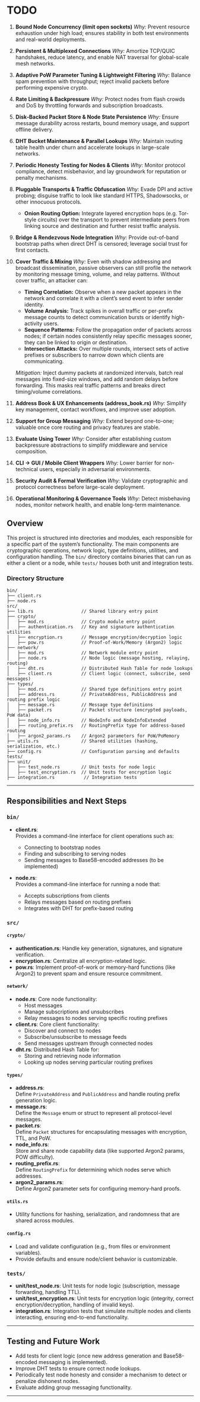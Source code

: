 # TODO

1. **Bound Node Concurrency (limit open sockets)**
   *Why:* Prevent resource exhaustion under high load; ensures stability in both test environments and real-world deployments.

2. **Persistent & Multiplexed Connections**
   *Why:* Amortize TCP/QUIC handshakes, reduce latency, and enable NAT traversal for global-scale mesh networks.

3. **Adaptive PoW Parameter Tuning & Lightweight Filtering**
   *Why:* Balance spam prevention with throughput; reject invalid packets before performing expensive crypto.

4. **Rate Limiting & Backpressure**
   *Why:* Protect nodes from flash crowds and DoS by throttling forwards and subscription broadcasts.

5. **Disk‑Backed Packet Store & Node State Persistence**
   *Why:* Ensure message durability across restarts, bound memory usage, and support offline delivery.

6. **DHT Bucket Maintenance & Parallel Lookups**
   *Why:* Maintain routing table health under churn and accelerate lookups in large-scale networks.

7. **Periodic Honesty Testing for Nodes & Clients**
   *Why:* Monitor protocol compliance, detect misbehavior, and lay groundwork for reputation or penalty mechanisms.

8. **Pluggable Transports & Traffic Obfuscation**
   *Why:* Evade DPI and active probing; disguise traffic to look like standard HTTPS, Shadowsocks, or other innocuous protocols.

   * **Onion Routing Option:** Integrate layered encryption hops (e.g. Tor-style circuits) over the transport to prevent intermediate peers from linking source and destination and further resist traffic analysis.

9. **Bridge & Rendezvous Node Integration**
   *Why:* Provide out-of-band bootstrap paths when direct DHT is censored; leverage social trust for first contacts.

10. **Cover Traffic & Mixing**
    *Why:* Even with shadow addressing and broadcast dissemination, passive observers can still profile the network by monitoring message timing, volume, and relay patterns. Without cover traffic, an attacker can:

    * **Timing Correlation:** Observe when a new packet appears in the network and correlate it with a client’s send event to infer sender identity.
    * **Volume Analysis:** Track spikes in overall traffic or per-prefix message counts to detect communication bursts or identify high-activity users.
    * **Sequence Patterns:** Follow the propagation order of packets across nodes; if certain nodes consistently relay specific messages sooner, they can be linked to origin or destination.
    * **Intersection Attacks:** Over multiple rounds, intersect sets of active prefixes or subscribers to narrow down which clients are communicating.

    *Mitigation:* Inject dummy packets at randomized intervals, batch real messages into fixed-size windows, and add random delays before forwarding. This masks real traffic patterns and breaks direct timing/volume correlations.

11. **Address Book & UX Enhancements (address\_book.rs)**
    *Why:* Simplify key management, contact workflows, and improve user adoption.

12. **Support for Group Messaging**
    *Why:* Extend beyond one-to-one; valuable once core routing and privacy features are stable.

13. **Evaluate Using Tower**
    *Why:* Consider after establishing custom backpressure abstractions to simplify middleware and service composition.

14. **CLI → GUI / Mobile Client Wrappers**
    *Why:* Lower barrier for non-technical users, especially in adversarial environments.

15. **Security Audit & Formal Verification**
    *Why:* Validate cryptographic and protocol correctness before large-scale deployment.

16. **Operational Monitoring & Governance Tools**
    *Why:* Detect misbehaving nodes, monitor network health, and enable long-term maintenance.

## Overview

This project is structured into directories and modules, each responsible for a specific part of the system’s functionality. The main components are cryptographic operations, network logic, type definitions, utilities, and configuration handling. The `bin/` directory contains binaries that can run as either a client or a node, while `tests/` houses both unit and integration tests.

### Directory Structure

```plaintext
bin/
├── client.rs 
├── node.rs
src/
├── lib.rs                  // Shared library entry point    
├── crypto/
│   ├── mod.rs              // Crypto module entry point
│   ├── authentication.rs   // Key and signature authentication utilities
│   ├── encryption.rs       // Message encryption/decryption logic
│   ├── pow.rs              // Proof-of-Work/Memory (Argon2) logic
├── network/
│   ├── mod.rs              // Network module entry point
│   ├── node.rs             // Node logic (message hosting, relaying, routing)
│   ├── dht.rs              // Distributed Hash Table for node lookups
│   ├── client.rs           // Client logic (connect, subscribe, send messages)
├── types/
│   ├── mod.rs              // Shared type definitions entry point
│   ├── address.rs          // PrivateAddress, PublicAddress and routing prefix logic
│   ├── message.rs          // Message type definitions
│   ├── packet.rs           // Packet structure (encrypted payloads, PoW data)
│   ├── node_info.rs        // NodeInfo and NodeInfoExtended
│   ├── routing_prefix.rs   // RoutingPrefix type for address-based routing
│   ├── argon2_params.rs    // Argon2 parameters for PoW/PoMemory
├── utils.rs                // Shared utilities (hashing, serialization, etc.)
├── config.rs               // Configuration parsing and defaults
tests/
├── unit/
│   ├── test_node.rs        // Unit tests for node logic
│   ├── test_encryption.rs  // Unit tests for encryption logic
├── integration.rs           // Integration tests
```

---

## Responsibilities and Next Steps

### `bin/`

* **client.rs**:  
  Provides a command-line interface for client operations such as:
  * Connecting to bootstrap nodes
  * Finding and subscribing to serving nodes
  * Sending messages to Base58-encoded addresses (to be implemented)

* **node.rs**:  
  Provides a command-line interface for running a node that:
  * Accepts subscriptions from clients
  * Relays messages based on routing prefixes
  * Integrates with DHT for prefix-based routing

### `src/`

#### `crypto/`

* **authentication.rs**: Handle key generation, signatures, and signature verification.
* **encryption.rs**: Centralize all encryption-related logic.
* **pow.rs**: Implement proof-of-work or memory-hard functions (like Argon2) to prevent spam and ensure resource commitment.

#### `network/`

* **node.rs**: Core node functionality:
  * Host messages
  * Manage subscriptions and unsubscribes
  * Relay messages to nodes serving specific routing prefixes
* **client.rs**: Core client functionality:
  * Discover and connect to nodes
  * Subscribe/unsubscribe to message feeds
  * Send messages upstream through connected nodes
* **dht.rs**: Distributed Hash Table for:
  * Storing and retrieving node information
  * Looking up nodes serving particular routing prefixes

#### `types/`

* **address.rs**:  
  Define `PrivateAddress` and `PublicAddress` and handle routing prefix generation logic.  
* **message.rs**:  
  Define the `Message` enum or struct to represent all protocol-level messages.
* **packet.rs**:  
  Define `Packet` structures for encapsulating messages with encryption, TTL, and PoW.
* **node_info.rs**:  
  Store and share node capability data (like supported Argon2 params, POW difficulty).
* **routing_prefix.rs**:  
  Define `RoutingPrefix` for determining which nodes serve which addresses.
* **argon2_params.rs**:  
  Define Argon2 parameter sets for configuring memory-hard proofs.

#### `utils.rs`

* Utility functions for hashing, serialization, and randomness that are shared across modules.

#### `config.rs`

* Load and validate configuration (e.g., from files or environment variables).
* Provide defaults and ensure node/client behavior is customizable.

### `tests/`

* **unit/test_node.rs**: Unit tests for node logic (subscription, message forwarding, handling TTL).
* **unit/test_encryption.rs**: Unit tests for encryption logic (integrity, correct encryption/decryption, handling of invalid keys).
* **integration.rs**: Integration tests that simulate multiple nodes and clients interacting, ensuring end-to-end functionality.

---

## Testing and Future Work

* Add tests for client logic (once new address generation and Base58-encoded messaging is implemented).
* Improve DHT tests to ensure correct node lookups.
* Periodically test node honesty and consider a mechanism to detect or penalize dishonest nodes.
* Evaluate adding group messaging functionality.

---
